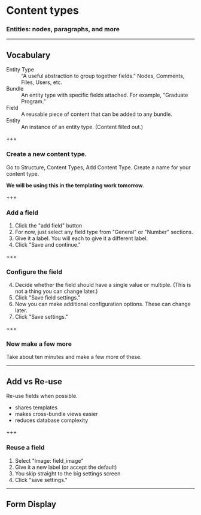 # Content types

### Entities: nodes, paragraphs, and more

---

## Vocabulary

<dl>
  <dt>Entity Type</dt>
  <dd>“A useful abstraction to group together fields.” Nodes, Comments, Files, Users, etc.</dd>
  <dt>Bundle</dt>
  <dd>An entity type with specific fields attached. For example, “Graduate Program.”</dd>
  <dt>Field</dt>
  <dd>A reusable piece of content that can be added to any bundle.</dd>
  <dt>Entity</dt>
  <dd>An instance of an entity type. (Content filled out.)</dd>
</dl>

+++

### Create a new content type.

Go to Structure, Content Types, Add Content Type. Create a name for your content type.  

**We will be using this in the templating work tomorrow.**

+++

### Add a field

1. Click the "add field" button
2. For now, just select any field type from "General" or "Number" sections.
3. Give it a label. You will each to give it a different label.
4. Click "Save and continue."

+++
### Configure the field

4. Decide whether the field should have a single value or multiple. (This is not a thing you can change later.) 
5. Click "Save field settings."
6. Now you can make additional configuration options. These can change later.
7. Click "Save settings."

+++ 

### Now make a few more

Take about ten minutes and make a few more of these.

---

## Add vs Re-use

Re-use fields when possible. 

- shares templates
- makes cross-bundle views easier
- reduces database complexity

+++

### Reuse a field

1. Select "Image: field_image" 
2. Give it a new label (or accept the default)
3. You skip straight to the big settings screen
4. Click "save settings."

---

## Form Display








